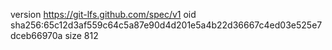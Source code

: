 version https://git-lfs.github.com/spec/v1
oid sha256:65c12d3af559c64c5a87e90d4d201e5a4b22d36667c4ed03e525e7dceb66970a
size 812
